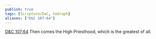 ```yaml
---
publish: true
tags: [Scripture/DaC, noGraph]
aliases: ["D&C 107:64"]
---
```

[D&C 107:64](https://churchofjesuschrist.org/study/scriptures/dc-testament/dc/107?lang=eng&id=p64#p64) Then comes the High Priesthood, which is the greatest of all.
